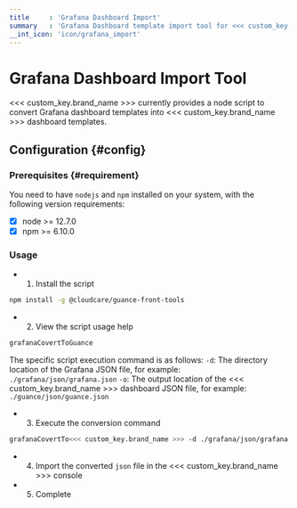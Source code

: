 ```yaml
---
title     : 'Grafana Dashboard Import'
summary   : 'Grafana Dashboard template import tool for <<< custom_key.brand_name >>>'
__int_icon: 'icon/grafana_import'
---
```


<!-- markdownlint-disable MD025 -->
# Grafana Dashboard Import Tool
<!-- markdownlint-enable -->

<<< custom_key.brand_name >>> currently provides a node script to convert Grafana dashboard templates into <<< custom_key.brand_name >>> dashboard templates.

## Configuration {#config}

### Prerequisites {#requirement}

You need to have `nodejs` and `npm` installed on your system, with the following version requirements:

- [x]  node >= 12.7.0
- [x]  npm >= 6.10.0

### Usage

- 1. Install the script

```bash
npm install -g @cloudcare/guance-front-tools
```

- 2. View the script usage help

<!-- markdownlint-disable MD014 -->
```bash
grafanaCovertToGuance
```
<!-- markdownlint-enable -->

The specific script execution command is as follows:
`-d`: The directory location of the Grafana JSON file, for example: `./grafana/json/grafana.json`
`-o`: The output location of the <<< custom_key.brand_name >>> dashboard JSON file, for example: `./guance/json/guance.json`

- 3. Execute the conversion command

<!-- markdownlint-disable MD014 -->
```bash
grafanaCovertTo<<< custom_key.brand_name >>> -d ./grafana/json/grafana.json -o ./guance/json/guance.json
```
<!-- markdownlint-enable -->
- 4. Import the converted `json` file in the <<< custom_key.brand_name >>> console

- 5. Complete
